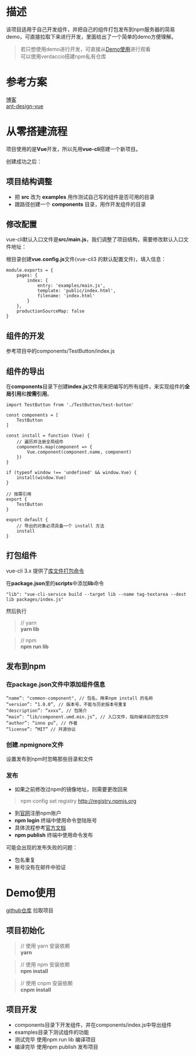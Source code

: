 # 描述
该项目适用于自己开发组件，并把自己的组件打包发布到npm服务器的简易demo，可直接拉取下来进行开发，里面给出了一个简单的demo方便理解。
> 若只想使用demo进行开发，可直接从[Demo使用](#demo使用)进行观看  
> 可以使用verdaccio搭建npm私有仓库

# 参考方案
[博客](https://www.cnblogs.com/wisewrong/p/10186611.html)  
[ant-design-vue](https://github.com/vueComponent/ant-design-vue)

# 从零搭建流程
项目使用的是**Vue**开发，所以先用**vue-cli**搭建一个新项目。

创建成功之后：

## 项目结构调整
+ 把 **src** 改为 **examples** 用作测试自己写的组件是否可用的目录
+ 跟路径创建一个 **components** 目录，用作开发组件的目录

## 修改配置
vue-cli默认入口文件是**src/main.js**，我们调整了项目结构，需要修改默认入口文件地址：

根目录创建**vue.config.js**文件(vue-cli3 的默认配置文件)，填入信息：

	module.exports = {
  		pages: {
    		index: {
      			entry: 'examples/main.js',
      			template: 'public/index.html',
      			filename: 'index.html'
    		}
  		},
  		productionSourceMap: false
	}

## 组件的开发
参考项目中的components/TestButton/index.js

## 组件的导出
在**components**目录下创建**index.js**文件用来把编写的所有组件，来实现组件的**全局引用**和**按需引用**。

	import TestButton from './TestButton/test-button'

	const components = [
    	TestButton
	]

	const install = function (Vue) {
    	// 遍历并注册全局组件
    	components.map(component => {
        	Vue.component(component.name, component)
    	})
	}

	if (typeof window !== 'undefined' && window.Vue) {
    	install(window.Vue)
	}
	
	// 按需引用
	export {
    	TestButton
	}

	export default {
    	// 导出的对象必须具备一个 install 方法
    	install
	}

## 打包组件
vue-cli 3.x 提供了[库文件打包命令](https://cli.vuejs.org/zh/guide/build-targets.html#%E5%BA%93)

在**package.json**里的**scripts**中添加**lib**命令

	"lib": "vue-cli-service build --target lib --name tag-textarea --dest lib packages/index.js"

然后执行
>// yarn  
>**yarn lib**

>// npm  
>**npm run lib**

## 发布到npm

### 在package.json文件中添加组件信息
	“name”: "common-component", // 包名，用来npm install 的名称
	“version”: “1.0.0”, // 版本号，不能与历史版本号重复
	“description”: “xxxx”, // 包简介
	“main”: “lib/component.umd.min.js”, // 入口文件，指向编译后的包文件
	“author”: “inno pu”, // 作者
	“license”: ”MIT” // 开源协议

### 创建.npmignore文件
设置发布到npm时忽略那些目录和文件

### 发布
+ 如果之前修改过npm的镜像地址，则需要更改回来 
>npm config set registry http://registry.npmjs.org
+ 到[官网](https://www.npmjs.com/)注册npm账户
+ **npm login** 终端中使用命令登陆账号  
+ 具体流程参考[官方文档](https://www.npmjs.cn/getting-started/publishing-npm-packages/)
+ **npm publish** 终端中使用命令发布

可能会出现的发布失败的问题：
+ 包名重复
+ 账号没有在邮件中验证

# Demo使用
[github仓库](https://github.com/ptcp3/common-components) 拉取项目

## 项目初始化
>// 使用 yarn 安装依赖  
>**yarn**  

>// 使用 npm 安装依赖  
>**npm install**  

>// 使用 cnpm 安装依赖  
>**cnpm install**  

## 项目开发
+ components目录下开发组件，并在components/index.js中导出组件
+ examples目录下测试组件的功能
+ 测试完毕 使用npm run lib 编译项目
+ 编译完毕 使用npm publish 发布项目
